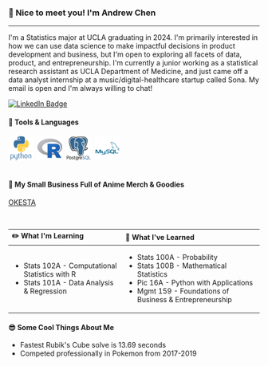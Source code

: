 ### 👋 Nice to meet you! I'm Andrew Chen
---
I'm a Statistics major at UCLA graduating in 2024. I'm primarily interested in how we can use data science to make impactful decisions in product development and business, but I'm open to exploring all facets of data, product, and entrepreneurship. I'm currently a junior working as a statistical research assistant as UCLA Department of Medicine, and just came off a data analyst internship at a music/digital-healthcare startup called Sona. My email is open and I'm always willing to chat!

<div id="badges">
  <a href="https://www.linkedin.com/in/andrew-chen-044ba2178/">
    <img src="https://img.shields.io/badge/LinkedIn-blue?style=for-the-badge&logo=linkedin&logoColor=white" alt="LinkedIn Badge"/>
  </a>
</div>


#### :wrench: Tools & Languages

<div>
  <img src="https://github.com/devicons/devicon/blob/master/icons/python/python-original-wordmark.svg" title="MySQL"  alt="MySQL" width="50" height="50"/>&nbsp;
  <img src="https://github.com/devicons/devicon/blob/master/icons/r/r-original.svg" title="MySQL"  alt="MySQL" width="50" height="50"/>&nbsp;
  <img src="https://github.com/devicons/devicon/blob/master/icons/postgresql/postgresql-original-wordmark.svg" title="MySQL"  alt="MySQL" width="50"height="50"/>&nbsp;
  <img src="https://github.com/devicons/devicon/blob/master/icons/mysql/mysql-plain-wordmark.svg" title="MySQL"  alt="MySQL" width="50" height="50"/>&nbsp;
</div> 

<br/>

#### :briefcase: My Small Business Full of Anime Merch & Goodies
[OKESTA](https://www.okesta.com)

<br/>

| :pencil2: What I'm Learning       | :apple: What I've Learned           |
|:--|:--|
| <ul><li>Stats 102A - Computational Statistics with R</li><li>Stats 101A - Data Analysis & Regression</li></ul>|<ul><li>Stats 100A - Probability</li><li>Stats 100B - Mathematical Statistics</li><li>Pic 16A - Python with Applications</li><li>Mgmt 159 - Foundations of Business & Entrepreneurship</li></ul>|

#### :sunglasses: Some Cool Things About Me
- Fastest Rubik's Cube solve is 13.69 seconds
- Competed professionally in Pokemon from 2017-2019
